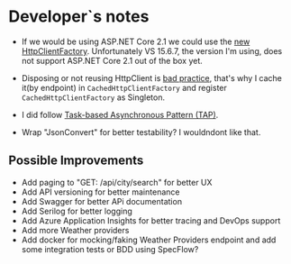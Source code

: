 # Developer`s notes

* If we would be using ASP.NET Core 2.1 we could use the [new HttpClientFactory](https://blogs.msdn.microsoft.com/webdev/2018/02/28/asp-net-core-2-1-preview1-introducing-httpclient-factory/).
  Unfortunately VS 15.6.7, the version I'm using, does not support ASP.NET Core 2.1 out of the box yet.

* Disposing or not reusing HttpClient is [bad practice](https://aspnetmonsters.com/2016/08/2016-08-27-httpclientwrong/), that's why I cache it(by endpoint) in `CachedHttpClientFactory` and
  register `CachedHttpClientFactory` as Singleton.

* I did follow [Task-based Asynchronous Pattern (TAP)](https://docs.microsoft.com/en-us/dotnet/standard/asynchronous-programming-patterns/task-based-asynchronous-pattern-tap).

* Wrap "JsonConvert" for better testability? I wouldndont like that.

## Possible Improvements

* Add paging to "GET: /api/city/search" for better UX
* Add API versioning for better maintenance
* Add Swagger for better APi documentation
* Add Serilog for better logging
* Add Azure Application Insights for better tracing and DevOps support
* Add more Weather providers
* Add docker for mocking/faking Weather Providers endpoint and add some integration tests or BDD using SpecFlow?
